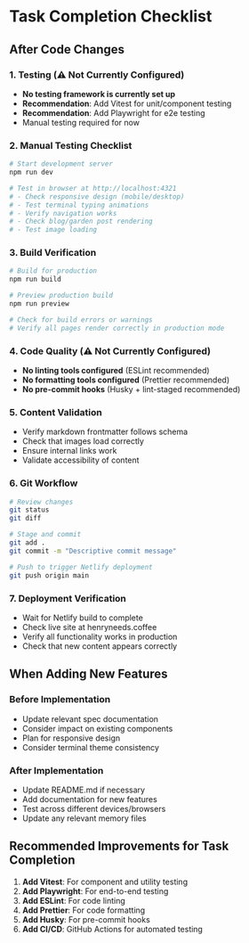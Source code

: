 # Task Completion Checklist

## After Code Changes

### 1. Testing (⚠️ Not Currently Configured)
- **No testing framework is currently set up**
- **Recommendation**: Add Vitest for unit/component testing
- **Recommendation**: Add Playwright for e2e testing
- Manual testing required for now

### 2. Manual Testing Checklist
```bash
# Start development server
npm run dev

# Test in browser at http://localhost:4321
# - Check responsive design (mobile/desktop)
# - Test terminal typing animations
# - Verify navigation works
# - Check blog/garden post rendering
# - Test image loading
```

### 3. Build Verification
```bash
# Build for production
npm run build

# Preview production build
npm run preview

# Check for build errors or warnings
# Verify all pages render correctly in production mode
```

### 4. Code Quality (⚠️ Not Currently Configured)
- **No linting tools configured** (ESLint recommended)
- **No formatting tools configured** (Prettier recommended)
- **No pre-commit hooks** (Husky + lint-staged recommended)

### 5. Content Validation
- Verify markdown frontmatter follows schema
- Check that images load correctly
- Ensure internal links work
- Validate accessibility of content

### 6. Git Workflow
```bash
# Review changes
git status
git diff

# Stage and commit
git add .
git commit -m "Descriptive commit message"

# Push to trigger Netlify deployment
git push origin main
```

### 7. Deployment Verification
- Wait for Netlify build to complete
- Check live site at henryneeds.coffee
- Verify all functionality works in production
- Check that new content appears correctly

## When Adding New Features

### Before Implementation
- Update relevant spec documentation
- Consider impact on existing components
- Plan for responsive design
- Consider terminal theme consistency

### After Implementation  
- Update README.md if necessary
- Add documentation for new features
- Test across different devices/browsers
- Update any relevant memory files

## Recommended Improvements for Task Completion
1. **Add Vitest**: For component and utility testing
2. **Add Playwright**: For end-to-end testing  
3. **Add ESLint**: For code linting
4. **Add Prettier**: For code formatting
5. **Add Husky**: For pre-commit hooks
6. **Add CI/CD**: GitHub Actions for automated testing